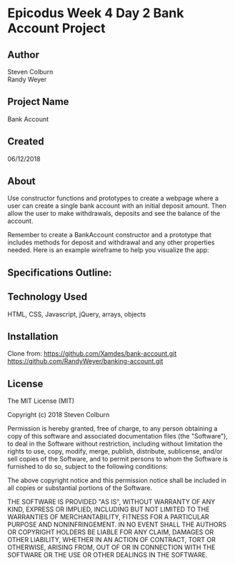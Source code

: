 # Epicodus Week 4 Day 2 Bank Account Project

## Author

Steven Colburn  
Randy Weyer  

## Project Name

Bank Account

## Created

06/12/2018  

## About

Use constructor functions and prototypes to create a webpage where a user can create a single bank account with an initial deposit amount. Then allow the user to make withdrawals, deposits and see the balance of the account.

Remember to create a BankAccount constructor and a prototype that includes methods for deposit and withdrawal and any other properties needed. Here is an example wireframe to help you visualize the app:

## Specifications Outline:


## Technology Used

HTML, CSS, Javascript, jQuery, arrays, objects  

## Installation
Clone from:
https://github.com/Xamdes/bank-account.git
https://github.com/RandyWeyer/banking-account.git  


## License

The MIT License (MIT)

Copyright (c) 2018 Steven Colburn

Permission is hereby granted, free of charge, to any person obtaining a copy of this software and associated documentation files (the "Software"), to deal in the Software without restriction, including without limitation the rights to use, copy, modify, merge, publish, distribute, sublicense, and/or sell copies of the Software, and to permit persons to whom the Software is furnished to do so, subject to the following conditions:

The above copyright notice and this permission notice shall be included in all copies or substantial portions of the Software.

THE SOFTWARE IS PROVIDED "AS IS", WITHOUT WARRANTY OF ANY KIND, EXPRESS OR IMPLIED, INCLUDING BUT NOT LIMITED TO THE WARRANTIES OF MERCHANTABILITY, FITNESS FOR A PARTICULAR PURPOSE AND NONINFRINGEMENT. IN NO EVENT SHALL THE AUTHORS OR COPYRIGHT HOLDERS BE LIABLE FOR ANY CLAIM, DAMAGES OR OTHER LIABILITY, WHETHER IN AN ACTION OF CONTRACT, TORT OR OTHERWISE, ARISING FROM, OUT OF OR IN CONNECTION WITH THE SOFTWARE OR THE USE OR OTHER DEALINGS IN THE SOFTWARE.
